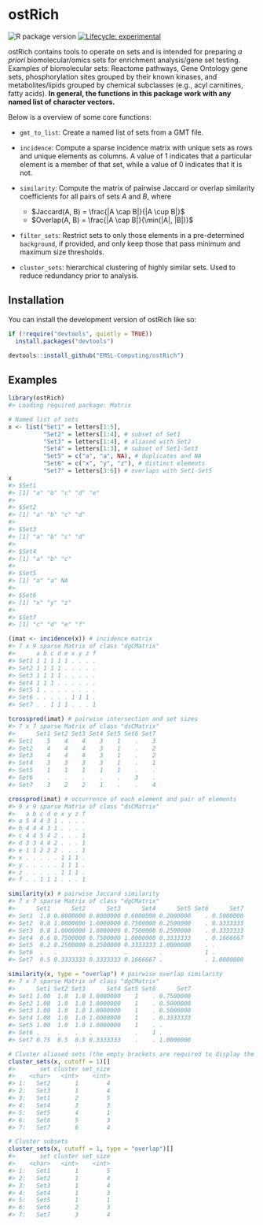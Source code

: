 
<!-- README.md is generated from README.Rmd. Please edit that file -->

# ostRich

<!-- badges: start -->

![R package
version](https://img.shields.io/github/r-package/v/EMSL-Computing/ostRich?label=R%20package)
[![Lifecycle:
experimental](https://img.shields.io/badge/lifecycle-experimental-orange.svg)](https://lifecycle.r-lib.org/articles/stages.html#experimental)
<!-- badges: end -->

ostRich contains tools to operate on sets and is intended for preparing
*a priori* biomolecular/omics sets for enrichment analysis/gene set
testing. Examples of biomolecular sets: Reactome pathways, Gene Ontology
gene sets, phosphorylation sites grouped by their known kinases, and
metabolites/lipids grouped by chemical subclasses (e.g., acyl
carnitines, fatty acids). **In general, the functions in this package
work with any named list of character vectors.**

Below is a overview of some core functions:

- `gmt_to_list`: Create a named list of sets from a GMT file.

- `incidence`: Compute a sparse incidence matrix with unique sets as
  rows and unique elements as columns. A value of 1 indicates that a
  particular element is a member of that set, while a value of 0
  indicates that it is not.

- `similarity`: Compute the matrix of pairwise Jaccard or overlap
  similarity coefficients for all pairs of sets $A$ and $B$, where

  - $Jaccard(A, B) = \frac{|A \cap B|}{|A \cup B|}$
  - $Overlap(A, B) = \frac{|A \cap B|}{\min(|A|, |B|)}$

- `filter_sets`: Restrict sets to only those elements in a
  pre-determined `background`, if provided, and only keep those that
  pass minimum and maximum size thresholds.

- `cluster_sets`: hierarchical clustering of highly similar sets. Used
  to reduce redundancy prior to analysis.

## Installation

You can install the development version of ostRich like so:

``` r
if (!require("devtools", quietly = TRUE))
  install.packages("devtools")

devtools::install_github("EMSL-Computing/ostRich")
```

## Examples

``` r
library(ostRich)
#> Loading required package: Matrix

# Named list of sets
x <- list("Set1" = letters[1:5],
          "Set2" = letters[1:4], # subset of Set1
          "Set3" = letters[1:4], # aliased with Set2
          "Set4" = letters[1:3], # subset of Set1-Set3
          "Set5" = c("a", "a", NA), # duplicates and NA
          "Set6" = c("x", "y", "z"), # distinct elements
          "Set7" = letters[3:6]) # overlaps with Set1-Set5
x
#> $Set1
#> [1] "a" "b" "c" "d" "e"
#> 
#> $Set2
#> [1] "a" "b" "c" "d"
#> 
#> $Set3
#> [1] "a" "b" "c" "d"
#> 
#> $Set4
#> [1] "a" "b" "c"
#> 
#> $Set5
#> [1] "a" "a" NA 
#> 
#> $Set6
#> [1] "x" "y" "z"
#> 
#> $Set7
#> [1] "c" "d" "e" "f"
```

``` r
(imat <- incidence(x)) # incidence matrix
#> 7 x 9 sparse Matrix of class "dgCMatrix"
#>      a b c d e x y z f
#> Set1 1 1 1 1 1 . . . .
#> Set2 1 1 1 1 . . . . .
#> Set3 1 1 1 1 . . . . .
#> Set4 1 1 1 . . . . . .
#> Set5 1 . . . . . . . .
#> Set6 . . . . . 1 1 1 .
#> Set7 . . 1 1 1 . . . 1

tcrossprod(imat) # pairwise intersection and set sizes
#> 7 x 7 sparse Matrix of class "dsCMatrix"
#>      Set1 Set2 Set3 Set4 Set5 Set6 Set7
#> Set1    5    4    4    3    1    .    3
#> Set2    4    4    4    3    1    .    2
#> Set3    4    4    4    3    1    .    2
#> Set4    3    3    3    3    1    .    1
#> Set5    1    1    1    1    1    .    .
#> Set6    .    .    .    .    .    3    .
#> Set7    3    2    2    1    .    .    4

crossprod(imat) # occurrence of each element and pair of elements
#> 9 x 9 sparse Matrix of class "dsCMatrix"
#>   a b c d e x y z f
#> a 5 4 4 3 1 . . . .
#> b 4 4 4 3 1 . . . .
#> c 4 4 5 4 2 . . . 1
#> d 3 3 4 4 2 . . . 1
#> e 1 1 2 2 2 . . . 1
#> x . . . . . 1 1 1 .
#> y . . . . . 1 1 1 .
#> z . . . . . 1 1 1 .
#> f . . 1 1 1 . . . 1
```

``` r
similarity(x) # pairwise Jaccard similarity
#> 7 x 7 sparse Matrix of class "dgCMatrix"
#>      Set1      Set2      Set3      Set4      Set5 Set6      Set7
#> Set1  1.0 0.8000000 0.8000000 0.6000000 0.2000000    . 0.5000000
#> Set2  0.8 1.0000000 1.0000000 0.7500000 0.2500000    . 0.3333333
#> Set3  0.8 1.0000000 1.0000000 0.7500000 0.2500000    . 0.3333333
#> Set4  0.6 0.7500000 0.7500000 1.0000000 0.3333333    . 0.1666667
#> Set5  0.2 0.2500000 0.2500000 0.3333333 1.0000000    . .        
#> Set6  .   .         .         .         .            1 .        
#> Set7  0.5 0.3333333 0.3333333 0.1666667 .            . 1.0000000

similarity(x, type = "overlap") # pairwise overlap similarity
#> 7 x 7 sparse Matrix of class "dgCMatrix"
#>      Set1 Set2 Set3      Set4 Set5 Set6      Set7
#> Set1 1.00  1.0  1.0 1.0000000    1    . 0.7500000
#> Set2 1.00  1.0  1.0 1.0000000    1    . 0.5000000
#> Set3 1.00  1.0  1.0 1.0000000    1    . 0.5000000
#> Set4 1.00  1.0  1.0 1.0000000    1    . 0.3333333
#> Set5 1.00  1.0  1.0 1.0000000    1    . .        
#> Set6 .     .    .   .            .    1 .        
#> Set7 0.75  0.5  0.5 0.3333333    .    . 1.0000000
```

``` r
# Cluster aliased sets (the empty brackets are required to display the table)
cluster_sets(x, cutoff = 1)[]
#>       set cluster set_size
#>    <char>   <int>    <int>
#> 1:   Set2       1        4
#> 2:   Set3       1        4
#> 3:   Set1       2        5
#> 4:   Set4       3        3
#> 5:   Set5       4        1
#> 6:   Set6       5        3
#> 7:   Set7       6        4

# Cluster subsets
cluster_sets(x, cutoff = 1, type = "overlap")[]
#>       set cluster set_size
#>    <char>   <int>    <int>
#> 1:   Set1       1        5
#> 2:   Set2       1        4
#> 3:   Set3       1        4
#> 4:   Set4       1        3
#> 5:   Set5       1        1
#> 6:   Set6       2        3
#> 7:   Set7       3        4
```
